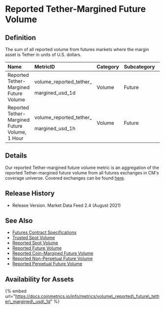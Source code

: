 # Reported Tether-Margined Future Volume

## Definition

The sum of all reported volume from futures markets where the margin asset is Tether in units of U.S. dollars.

<table>
  <thead>
    <tr>
      <th style="text-align:left">Name</th>
      <th style="text-align:left">MetricID</th>
      <th style="text-align:left">Category</th>
      <th style="text-align:left">Subcategory</th>
      <th style="text-align:left">Type</th>
      <th style="text-align:left">Unit</th>
      <th style="text-align:left">Interval</th>
    </tr>
  </thead>
  <tbody>
    <tr>
      <td style="text-align:left">Reported Tether-Margined Future Volume</td>
      <td style="text-align:left">
        <p>volume_reported_tether_</p>
        <p>margined_usd_1d</p>
      </td>
      <td style="text-align:left">Volume</td>
      <td style="text-align:left">Future</td>
      <td style="text-align:left">NA</td>
      <td style="text-align:left">USD</td>
      <td style="text-align:left">1d</td>
    </tr>
    <tr>
      <td style="text-align:left">Reported Tether-Margined Future Volume, 1 Hour</td>
      <td style="text-align:left">
        <p>volume_reported_tether_</p>
        <p>margined_usd_1h</p>
      </td>
      <td style="text-align:left">Volume</td>
      <td style="text-align:left">Future</td>
      <td style="text-align:left">NA</td>
      <td style="text-align:left">USD</td>
      <td style="text-align:left">1h</td>
    </tr>
  </tbody>
</table>

## Details

Our reported Tether-margined future volume metric is an aggregation of the reported Tether-margined future volume from all futures exchanges in CM's coverage universe.  Covered exchanges can be found [here](../../exchanges/all-exchanges.md).

## Release History

* Release Version. Market Data Feed 2.4 \(August 2021\) 

## See Also

* [Futures Contract Specifications](../../market-data/futures-contract-specifications.md)
* [Trusted Spot Volume](volume_trusted_spot_usd_1d.md)
* [Reported Spot Volume](volume_reported_spot_usd_1d.md)
* [Reported Future Volume](volume_reported_future_usd_1d.md)
* [Reported Coin-Margined Future Volume](volume_reported_future_coin_margined_usd_1d.md)
* [Reported Non-Perpetual Future Volume](volume_reported_future_nonperpetual_usd_1d.md)
* [Reported Perpetual Future Volume](volume_reported_future_perpetual_usd_1d.md)

## Availability for Assets

{% embed url="https://docs.coinmetrics.io/info/metrics/volume\_reported\_future\_tether\_margined\_usd\_1d" %}



